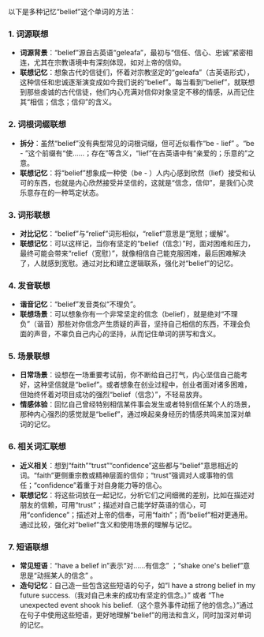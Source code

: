 以下是多种记忆“belief”这个单词的方法：

### 1. 词源联想
 - **词源背景**：“belief”源自古英语“geleafa”，最初与“信任、信心、忠诚”紧密相连，尤其在宗教语境中有深刻体现，如对上帝的信仰。
 - **联想记忆**：想象古代的信徒们，怀着对宗教坚定的“geleafa”（古英语形式），这种信任和忠诚逐渐演变成如今我们说的“belief”。每当看到“belief”，就联想到那些虔诚的古代信徒，他们内心充满对信仰对象坚定不移的情感，从而记住其“相信；信念；信仰”的含义。

### 2. 词根词缀联想
 - **拆分**：虽然“belief”没有典型常见的词根词缀，但可近似看作“be - lief” 。“be - ”这个前缀有“使……；存在”等含义，“lief”在古英语中有“亲爱的；乐意的”之意。
 - **联想记忆**：将“belief”想象成一种使（be - ）人内心感到欣然（lief）接受和认可的东西，也就是内心欣然接受并坚信的，这就是“信念，信仰”，是我们心灵乐意存在的一种笃定状态。

### 3. 词形联想
 - **对比记忆**：“belief”与“relief”词形相似，“relief”意思是“宽慰；缓解”。
 - **联想记忆**：可以这样记，当你有坚定的“belief（信念）”时，面对困难和压力，最终可能会带来“relief（宽慰）”，就像相信自己能克服困难，最后困难解决了，人就感到宽慰。通过对比和建立逻辑联系，强化对“belief”的记忆。

### 4. 发音联想
 - **谐音记忆**：“belief”发音类似“不理负”。
 - **联想场景**：可以想象你有一个非常坚定的信念（belief），就是绝对“不理负”（谐音）那些对你信念产生质疑的声音，坚持自己相信的东西，不理会负面的声音，不辜负自己内心的坚持，从而记住单词的拼写和含义。

### 5. 场景联想
 - **日常场景**：设想在一场重要考试前，你不断给自己打气，内心坚信自己能考好，这种坚信就是“belief”。或者想象在创业过程中，创业者面对诸多困难，但始终怀着对项目成功的强烈“belief（信念）”，不轻易放弃。
 - **情感体验**：回忆自己曾经特别相信某件事会发生或者特别信任某个人的场景，那种内心强烈的感觉就是“belief”，通过唤起亲身经历的情感共鸣来加深对单词的记忆。

### 6. 相关词汇联想
 - **近义相关**：想到“faith”“trust”“confidence”这些都与“belief”意思相近的词。“faith”更侧重宗教或精神层面的信仰；“trust”强调对人或事物的信任；“confidence”着重于对自身能力等的信心。
 - **联想记忆**：将这些词放在一起记忆，分析它们之间细微的差别，比如在描述对朋友的信赖，可用“trust”；描述对自己能学好英语的信心，可用“confidence”；描述对上帝的信奉，可用“faith”；而“belief”相对更通用。通过比较，强化对“belief”含义和使用场景的理解与记忆。

### 7. 短语联想
 - **常见短语**：“have a belief in”表示“对……有信念” ；“shake one's belief”意思是“动摇某人的信念” 。
 - **造句记忆**：自己造一些包含这些短语的句子，如“I have a strong belief in my future success.（我对自己未来的成功有坚定的信念。）” 或者 “The unexpected event shook his belief.（这个意外事件动摇了他的信念。）”通过在句子中使用这些短语，更好地理解“belief”的用法和含义，同时加深对单词的记忆。 